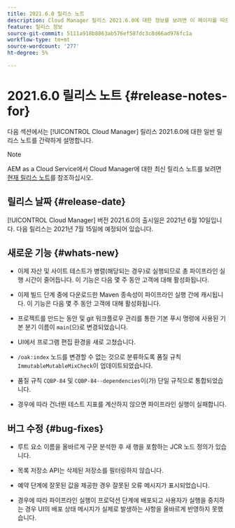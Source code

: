 ```yaml
---
title: 2021.6.0 릴리스 노트
description: Cloud Manager 릴리스 2021.6.0에 대한 정보를 보려면 이 페이지를 따르십시오
feature: 릴리스 정보
source-git-commit: 5111a918b8063ab576ef587dc3c8d66ad976fc1a
workflow-type: tm+mt
source-wordcount: '277'
ht-degree: 5%

---
```


# 2021.6.0 릴리스 노트 {#release-notes-for}

다음 섹션에서는 [!UICONTROL Cloud Manager] 릴리스 2021.6.0에 대한 일반 릴리스 노트를 간략하게 설명합니다.

>[!NOTE]
>AEM as a Cloud Service에서 Cloud Manager에 대한 최신 릴리스 노트를 보려면 [현재 릴리스 노트](https://experienceleague.adobe.com/docs/experience-manager-cloud-service/onboarding/getting-access/release-notes-cloud-manager/release-notes-cm-current.html?lang=en#getting-access)를 참조하십시오.

## 릴리스 날짜 {#release-date}

[!UICONTROL Cloud Manager] 버전 2021.6.0의 출시일은 2021년 6월 10일입니다.
다음 릴리스는 2021년 7월 15일에 예정되어 있습니다.

## 새로운 기능 {#whats-new}

* 이제 자산 및 사이트 테스트가 병렬(해당되는 경우)로 실행되므로 총 파이프라인 실행 시간이 줄어듭니다. 이 기능은 다음 몇 주 동안 고객에 대해 활성화됩니다.

* 이제 빌드 단계 중에 다운로드한 Maven 종속성이 파이프라인 실행 간에 캐시됩니다. 이 기능은 다음 몇 주 동안 고객에 대해 활성화됩니다.

* 프로젝트를 만드는 동안 및 git 워크플로우 관리를 통한 기본 푸시 명령에 사용된 기본 분기 이름이 `main`(으)로 변경되었습니다.

* UI에서 프로그램 편집 환경을 새로 고쳤습니다.

* `/oak:index` 노드를 변경할 수 없는 것으로 분류하도록 품질 규칙 `ImmutableMutableMixCheck`이 업데이트되었습니다.

* 품질 규칙 `CQBP-84` 및 `CQBP-84--dependencies`이(가) 단일 규칙으로 통합되었습니다.

* 경우에 따라 건너뛴 테스트 지표를 계산하지 않으면 파이프라인 실행이 실패합니다.

## 버그 수정 {#bug-fixes}

* 루트 요소 이름을 올바르게 구문 분석한 후 새 행을 포함하는 JCR 노드 정의가 있습니다.

* 목록 저장소 API는 삭제된 저장소를 필터링하지 않습니다.

* 예약 단계에 잘못된 값을 제공한 경우 잘못된 오류 메시지가 표시되었습니다.

* 경우에 따라 파이프라인 실행이 프로덕션 단계에 배포되고 사용자가 실행을 중지하는 경우 UI의 배포 상태 메시지가 실제로 발생하는 사항을 올바르게 반영하지 못했습니다.
